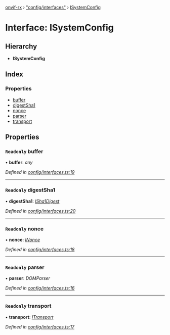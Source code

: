 [onvif-rx](../README.md) › ["config/interfaces"](../modules/_config_interfaces_.md) › [ISystemConfig](_config_interfaces_.isystemconfig.md)

# Interface: ISystemConfig

## Hierarchy

* **ISystemConfig**

## Index

### Properties

* [buffer](_config_interfaces_.isystemconfig.md#readonly-buffer)
* [digestSha1](_config_interfaces_.isystemconfig.md#readonly-digestsha1)
* [nonce](_config_interfaces_.isystemconfig.md#readonly-nonce)
* [parser](_config_interfaces_.isystemconfig.md#readonly-parser)
* [transport](_config_interfaces_.isystemconfig.md#readonly-transport)

## Properties

### `Readonly` buffer

• **buffer**: *any*

*Defined in [config/interfaces.ts:19](https://github.com/patrickmichalina/onvif-rx/blob/3e9b152/src/config/interfaces.ts#L19)*

___

### `Readonly` digestSha1

• **digestSha1**: *[ISha1Digest](../modules/_config_interfaces_.md#isha1digest)*

*Defined in [config/interfaces.ts:20](https://github.com/patrickmichalina/onvif-rx/blob/3e9b152/src/config/interfaces.ts#L20)*

___

### `Readonly` nonce

• **nonce**: *[INonce](../modules/_config_interfaces_.md#inonce)*

*Defined in [config/interfaces.ts:18](https://github.com/patrickmichalina/onvif-rx/blob/3e9b152/src/config/interfaces.ts#L18)*

___

### `Readonly` parser

• **parser**: *DOMParser*

*Defined in [config/interfaces.ts:16](https://github.com/patrickmichalina/onvif-rx/blob/3e9b152/src/config/interfaces.ts#L16)*

___

### `Readonly` transport

• **transport**: *[ITransport](../modules/_config_interfaces_.md#itransport)*

*Defined in [config/interfaces.ts:17](https://github.com/patrickmichalina/onvif-rx/blob/3e9b152/src/config/interfaces.ts#L17)*
